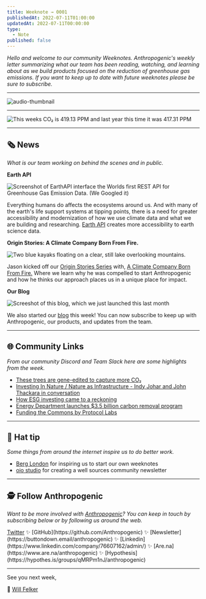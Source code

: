 ```yaml
---
title: Weeknote → 0001
publishedAt: 2022-07-11T01:00:00
updatedAt: 2022-07-11T00:00:00
type:
  - Note
published: false
---
```

_Hello and welcome to our community Weeknotes. Anthropogenic's weekly letter summarizing what our team has been reading, watching, and learning about as we build products focused on the reduction of greenhouse gas emissions. If you want to keep up to date with future weeknotes please be sure to subscribe._

---

![audio-thumbnail](https://blog.anthropogenic.com/content/media/2022/07/weeknotes0001_thumb.png?v=1657920362266)


---

![This weeks CO₂  is 419.13 PPM and last year this time it was 417.31 PPM](https://blog.anthropogenic.com/content/images/2022/07/CO2-graphic@2x.png)

---

## **🗞 News**

_What is our team working on behind the scenes and in public._

**Earth API**

![Screenshot of EarthAPI interface the Worlds first REST API for Greenhouse Gas Emission Data. (We Googled it)](https://lh5.googleusercontent.com/LfvlbUBK5dqV-hQxiRV5J9TwN-nsJJna4WjSlNRHjZBXO6bfpMrZVzVYsVOKBzVtQ003i1cLfNTdUXxnOxz0xXb7qMvohrEpxH2oGt2GTUYFrnz5Cr9R0cSAhvo_I_Aj25xO--JfW1LdKPzCK4qbDg)

Everything humans do affects the ecosystems around us. And with many of the earth's life support systems at tipping points, there is a need for greater accessibility and modernization of how we use climate data and what we are building and researching. [Earth API](https://hge.earth/) creates more accessibility to earth science data.

  
**Origin Stories: A Climate Company Born From Fire.**

![Two blue kayaks floating on a clear, still lake overlooking mountains.](https://lh6.googleusercontent.com/q9xMkZ7ziGQuBCZA5beV2Nwgj8KKEWDEYNFwCLt5sdRshKlQ5Nge6OCyczKPjMk4-4TImxe41z2E5Ai_Jp-4ZRb7z9LpafdWXDB0h1JuF7ElNz-e69XN47B9-DF6i9XrwAvmDtcSk6x_6DVSmlJp_L4)

Jason kicked off our [Origin Stories Series](https://blog.anthropogenic.com/tag/origin-stories/) with, [A Climate Company Born From Fire.](https://blog.anthropogenic.com/origin-stories-a-climate-company-born-from-fire/) Where we learn why he was compelled to start Anthropogenic and how he thinks our approach places us in a unique place for impact.  

**Our Blog**

![Screeshot of this blog, which we just launched this last month](https://lh4.googleusercontent.com/oOPXMOwWgFPAuQO2_FURAUrypV_BWej3SOlxNojJP9qMKXCH-Qrn7iawWQ3V-htmYl8Iv53ChnTuzlDmY2cuG593P9REzjqZWFIkhObwrDZ0tIbsJr75-7AS_yc1sjMkT-xZHb4fkqBDxPWP2VT1lA)

We also started our [blog](https://blog.anthropogenic.com/) this week! You can now subscribe to keep up with Anthropogenic, our products, and updates from the team.

---

## **🌐 Community Links**

_From our community Discord and Team Slack here are some highlights from the week._

- [These trees are gene-edited to capture more CO₂](https://youtu.be/6OknnFuDQE8)
- [Investing In Nature / Nature as Infrastructure - Indy Johar and John Thackara in conversation](https://youtu.be/JIWKXxRuvuE)
- [How ESG investing came to a reckoning](https://www.ft.com/content/5ec1dfcf-eea3-42af-aea2-19d739ef8a55)
- [Energy Department launches $3.5 billion carbon removal program](https://thehill.com/policy/energy-environment/3494787-energy-department-launches-3-5-billion-carbon-removal-program/)
- [Funding the Commons by Protocol Labs](https://fundingthecommons.io/)

---

## **🎩 Hat tip**

_Some things from around the internet inspire us to do better work._

- [Berg London](http://berglondon.com/) for inspiring us to start our own weeknotes
- [oio studio](https://www.oio.studio/) for creating a well sources community newsletter

---

## **🕵️ Follow Anthropogenic**

_Want to be more involved with_ [_Anthropogenic_](https://anthropogenic.com/)_? You can keep in touch by subscribing below or by following us around the web._

[Twitter](https://twitter.com/anthropogenic_) ✨ [GitHub](https://github.com/Anthropogenic) ✨ [Newsletter](https://buttondown.email/anthropogenic) ✨ [Linkedin](https://www.linkedin.com/company/76607162/admin/) ✨ [Are.na](https://www.are.na/anthropogenic) ✨ [Hypothesis](https://hypothes.is/groups/qMRPm1nJ/anthropogenic)

---

See you next week,

🐳 [Will Felker](https://twitter.com/gndclouds)